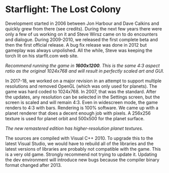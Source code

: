 # Starflight: The Lost Colony

Development started in 2006 between Jon Harbour and Dave Calkins and quickly grew from there (see credits). During the next few years there were only a few of us working on it and Steve Wirsz came on to do encounters and dialogue. During 2009-2010, we released the first complete beta and then the first official release. A bug fix release was done in 2012 but gameplay was always unpolished. All the while, Steve was keeping the torch lit on his starflt.com web site.

<i>Recommend running the game in <b>1600x1200</b>. This is the same 4:3 aspect ratio as the original 1024x768 and will result in perfectly scaled art and GUI.</i>

In 2017-18, we worked on a major revision in an attempt to support multiple resolutions and removed OpenGL (which was only used for planets). The game was hard coded to 1024x768. In 2007, that was the standard. After the updates, any resolution can be selected in the Settings screen, but the screen is scaled and will remain 4:3. Even in widescreen mode, the game renders to 4:3 with bars. Rendering is 100% software. We came up with a planet renderer that does a decent enough job with pixels. A 256x256 texture is used for planet orbit and 500x500 for the planet surface.

<i>The new remastered edition has higher-resolution planet textures.</i>

The sources are compiled with Visual C++ 2010. To upgrade this to the latest Visual Studio, we would have to rebuild all of the libraries and the latest versions of libraries are probably not compatible with the game. This is a very old game. Strongly recommend not trying to update it. Updating the dev environment will introduce new bugs because the compiler binary format changed after 2013.
